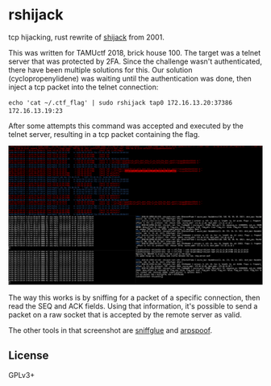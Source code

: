 # rshijack

tcp hijacking, rust rewrite of [shijack] from 2001.

This was written for TAMUctf 2018, brick house 100. The target was a telnet
server that was protected by 2FA. Since the challenge wasn't authenticated,
there have been multiple solutions for this.  Our solution (cyclopropenylidene)
was waiting until the authentication was done, then inject a tcp packet into
the telnet connection:

    echo 'cat ~/.ctf_flag' | sudo rshijack tap0 172.16.13.20:37386 172.16.13.19:23

After some attempts this command was accepted and executed by the telnet
server, resulting in a tcp packet containing the flag.

![screenshot](docs/2018-02-23-brickhouse-tamuctf.png)

The way this works is by sniffing for a packet of a specific connection, then
read the SEQ and ACK fields. Using that information, it's possible to send a
packet on a raw socket that is accepted by the remote server as valid.

The other tools in that screenshot are [sniffglue] and [arpspoof].

[shijack]: https://packetstormsecurity.com/files/24657/shijack.tgz.html
[sniffglue]: https://github.com/kpcyrd/sniffglue
[arpspoof]: https://su2.info/doc/arpspoof.php

## License

GPLv3+
